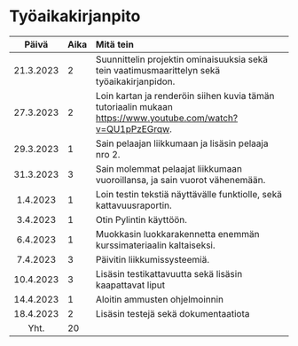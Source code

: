 # Työaikakirjanpito

| Päivä | Aika | Mitä tein |
| :----:|:-----| :-----|
| 21.3.2023 | 2 | Suunnittelin projektin ominaisuuksia sekä tein vaatimusmaarittelyn sekä työaikakirjanpidon. |
| 27.3.2023 | 2 | Loin kartan ja renderöin siihen kuvia tämän tutoriaalin mukaan https://www.youtube.com/watch?v=QU1pPzEGrqw. |
| 29.3.2023 | 1 | Sain pelaajan liikkumaan ja lisäsin pelaaja nro 2. |
| 31.3.2023 | 3 | Sain molemmat pelaajat liikkumaan vuoroillansa, ja sain vuorot vähenemään. |
| 1.4.2023 | 1 | Loin testin tekstiä näyttävälle funktiolle, sekä kattavuusraportin. |
| 3.4.2023 | 1 | Otin Pylintin käyttöön. |
| 6.4.2023 | 1 | Muokkasin luokkarakennetta enemmän kurssimateriaalin kaltaiseksi. |
| 7.4.2023 | 3 | Päivitin liikkumissysteemiä. |
| 10.4.2023 | 3 | Lisäsin testikattavuutta sekä lisäsin kaapattavat liput |
| 14.4.2023 | 1 | Aloitin ammusten ohjelmoinnin |
| 18.4.2023 | 2 | Lisäsin testejä sekä dokumentaatiota |
| Yht. | 20 | |
